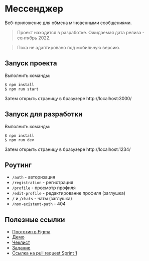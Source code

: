 # Мессенджер

Веб-приложение для обмена мгновенными сообщениями.

> Проект находится в разработке. Ожидаемая дата релиза - сентябрь 2022.

> Пока не адаптировано под мобильную версию.

## Запуск проекта
Выполнить команды:

```shell
$ npm install
$ npm run start
```

Затем открыть страницу в бразузере http://localhost:3000/

## Запуск для разработки
Выполнить команды:
```shell
$ npm install
$ npm run dev
```
Затем открыть страницу в бразузере http://localhost:1234/

## Роутинг
* `/auth` - авторизация
* `/registration` - регистрация
* `/profile` - просмотр профиля
* `/edit-profile` - редактирование профиля (заглушка)
* `/` и `/chats` - чаты (заглушка)
* `/non-existent-path` - 404

## Полезные ссылки
* [Прототип в Figma](https://www.figma.com/file/JbTi3UC2k7B7QVvXOsYiwI/%D0%9C%D0%B5%D1%81%D1%81%D0%B5%D0%BD%D0%B4%D0%B6%D0%B5%D1%80?node-id=0%3A1)
* [Демо](https://messenger-gulevich.netlify.app/auth)
* [Чеклист](https://code.s3.yandex.net/frontend-developer/middle%20frontend/1%20sprint/index1spr.html)
* [Задание](https://code.s3.yandex.net/frontend-developer/middleFrontend/roadmaps/sprint1/print_map_sprint1.pdf)
* [Ссылка на pull request Sprint 1](https://github.com/EkaterinaGulevich/middle.messenger.praktikum.yandex/pull/1)
